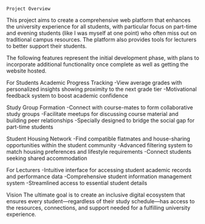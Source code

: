     Project Overview 
    
This project aims to create a comprehensive web platform that enhances the university experience for all students, with particular focus on part-time and evening students (like I was myself at one point) who often miss out on traditional campus resources. The platform also provides tools for lecturers to better support their students.

The following features represent the initial development phase, with plans to incorporate additional functionality once complete as well as getting the website hosted. 

For Students Academic Progress Tracking -View average grades with personalized insights showing proximity to the next grade tier -Motivational feedback system to boost academic confidence

Study Group Formation -Connect with course-mates to form collaborative study groups -Facilitate meetups for discussing course material and building peer relationships -Specially designed to bridge the social gap for part-time students

Student Housing Network -Find compatible flatmates and house-sharing opportunities within the student community -Advanced filtering system to match housing preferences and lifestyle requirements -Connect students seeking shared accommodation

For Lecturers -Intuitive interface for accessing student academic records and performance data -Comprehensive student information management system -Streamlined access to essential student details

Vision The ultimate goal is to create an inclusive digital ecosystem that ensures every student—regardless of their study schedule—has access to the resources, connections, and support needed for a fulfilling university experience.

